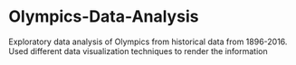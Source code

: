 # Olympics-Data-Analysis
Exploratory data analysis of Olympics from historical data from 1896-2016. Used different data visualization techniques to render the information 
